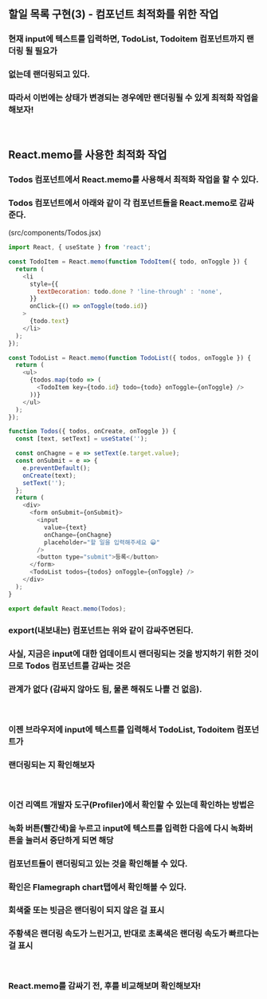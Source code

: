 ## 할일 목록 구현(3) - 컴포넌트 최적화를 위한 작업

### 현재 input에 텍스트를 입력하면, TodoList, Todoitem 컴포넌트까지 랜더링 될 필요가

### 없는데 랜더링되고 있다.

### 따라서 이번에는 상태가 변경되는 경우에만 랜더링될 수 있게 최적화 작업을 해보자!

<br>

## React.memo를 사용한 최적화 작업

### Todos 컴포넌트에서 React.memo를 사용해서 최적화 작업을 할 수 있다.

### Todos 컴포넌트에서 아래와 같이 각 컴포넌트들을 React.memo로 감싸준다.

(src/components/Todos.jsx)

```javascript
import React, { useState } from 'react';

const TodoItem = React.memo(function TodoItem({ todo, onToggle }) {
  return (
    <li
      style={{
        textDecoration: todo.done ? 'line-through' : 'none',
      }}
      onClick={() => onToggle(todo.id)}
    >
      {todo.text}
    </li>
  );
});

const TodoList = React.memo(function TodoList({ todos, onToggle }) {
  return (
    <ul>
      {todos.map(todo => (
        <TodoItem key={todo.id} todo={todo} onToggle={onToggle} />
      ))}
    </ul>
  );
});

function Todos({ todos, onCreate, onToggle }) {
  const [text, setText] = useState('');

  const onChagne = e => setText(e.target.value);
  const onSubmit = e => {
    e.preventDefault();
    onCreate(text);
    setText('');
  };
  return (
    <div>
      <form onSubmit={onSubmit}>
        <input
          value={text}
          onChange={onChagne}
          placeholder="할 일을 입력해주세요 😀"
        />
        <button type="submit">등록</button>
      </form>
      <TodoList todos={todos} onToggle={onToggle} />
    </div>
  );
}

export default React.memo(Todos);
```

### export(내보내는) 컴포넌트는 위와 같이 감싸주면된다.

### 사실, 지금은 input에 대한 업데이트시 랜더링되는 것을 방지하기 위한 것이므로 Todos 컴포넌트를 감싸는 것은

### 관계가 없다 (감싸지 않아도 됨, 물론 해줘도 나쁠 건 없음).

<br>

### 이젠 브라우저에 input에 텍스트를 입력해서 TodoList, Todoitem 컴포넌트가

### 랜더링되는 지 확인해보자

<br>

### 이건 리액트 개발자 도구(Profiler)에서 확인할 수 있는데 확인하는 방법은

### 녹화 버튼(빨간색)을 누르고 input에 텍스트를 입력한 다음에 다시 녹화버튼을 눌러서 중단하게 되면 해당

### 컴포넌트들이 랜더링되고 있는 것을 확인해볼 수 있다.

### 확인은 Flamegraph chart탭에서 확인해볼 수 있다.

### 회색줄 또는 빗금은 랜더링이 되지 않은 걸 표시

### 주황색은 랜더링 속도가 느린거고, 반대로 초록색은 랜더링 속도가 빠르다는 걸 표시

<br />

### React.memo를 감싸기 전, 후를 비교해보며 확인해보자!
